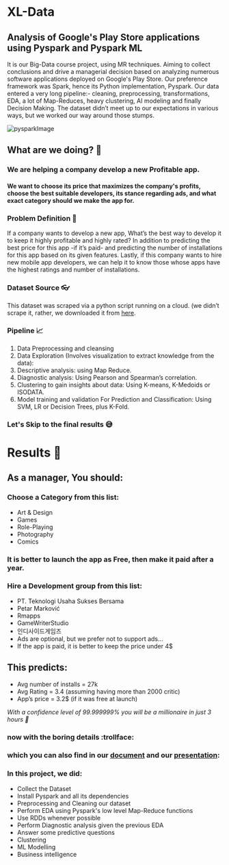 # XL-Data
## Analysis of Google's Play Store applications using Pyspark and Pyspark ML

It is our Big-Data course project, using MR techniques.
Aiming to collect conclusions and drive a managerial decision based on analyzing numerous software applications deployed on Google's Play Store.
Our preference framework was Spark, hence its Python implementation, Pyspark.
Our data entered a very long pipeline:- cleaning, preprocessing, transformations, EDA, a lot of Map-Reduces, heavy clustering, AI modeling and finally Decision Making.
The dataset didn’t meet up to our expectations in various ways, but we worked our way around those stumps.

![pysparkImage](https://the-examples-book.com/data-engineering/intro-to-data-engineering/_images/pyspark.png)

## What are we doing? 👻
### We are helping a company develop a new Profitable app. 
#### We want to choose its price that maximizes the company's profits, choose the best suitable developers, its stance regarding ads, and what exact category should we make the app for.

<h3>
<strong>Problem Definition 🤔 </strong>
</h3>
If a company wants to develop a new app, What’s the best way to develop it to keep it highly profitable and highly rated?
In addition to predicting the best price for this app -if it’s paid- and predicting the number of installations for this app based on its given features.
Lastly, if this company wants to hire new mobile app developers, we can help it to know those whose apps have the highest ratings and number of installations.

### Dataset Source 👓
This dataset was scraped via a python script running on a cloud. (we didn’t scrape it, rather, we downloaded it from [here](https://www.kaggle.com/datasets/gauthamp10/google-playstore-apps).

### Pipeline 📈
1. Data Preprocessing and cleansing
2. Data Exploration (Involves visualization to extract knowledge from the data):
3. Descriptive analysis: using Map Reduce.
4. Diagnostic analysis: Using Pearson and Spearman’s correlation.
5. Clustering to gain insights about data: Using K-means, K-Medoids or ISODATA.
6. Model training and validation For Prediction and Classification: Using SVM, LR or Decision Trees, plus K-Fold.


### Let's Skip to the final results 😅

# Results 👀

## As a manager, You should:
### Choose a Category from this list:
* Art & Design
* Games
* Role-Playing
* Photography
* Comics

### It is better to launch the app as Free, then make it paid after a year.

### Hire a Development group from this list:
* PT. Teknologi Usaha Sukses Bersama
* Petar Marković
* Rmapps
* GameWriterStudio
* 인디사이드게임즈
* Ads are optional, but we prefer not to support ads…
* If the app is paid, it is better to keep the price under 4$

## This predicts:
* Avg number of installs = 27k
* Avg Rating = 3.4		(assuming having more than 2000 critic)
* App’s price = 3.2$  	(if it was free at launch)

*With a confidence level of 99.999999% you will be a millionaire in just 3 hours 🐸*



### now with the boring details  :trollface:
### which you can also find in our [document](https://docs.google.com/document/d/1Ae7I7DVF83mGm-TuCs52gsKoteDXYJLdfNRjGs9GAz8/edit?usp=sharing) and our [presentation](https://docs.google.com/presentation/d/1uZg0dMd-H88134-BuGWc8wJUGf3oopY9ew_qKmsZ3ck/edit?usp=sharing):

### In this project, we did:
* Collect the Dataset
* Install Pyspark and all its dependencies
* Preprocessing and Cleaning our dataset
* Perform EDA using Pyspark's low level Map-Reduce functions
* Use RDDs whenever possible
* Perform Diagnostic analysis given the previous EDA
* Answer some predictive questions
* Clustering
* ML Modelling
* Business intelligence

